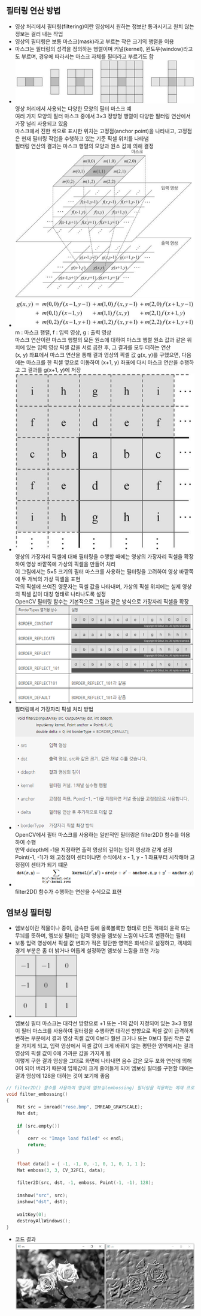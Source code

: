 ## 필터링 연산 방법
* 영상 처리에서 필터링(filtering)이란 영상에서 원하는 정보만 통과시키고 원치 않는 정보는 걸러 내는 작업
* 영상의 필터링은 보통 마스크(mask)라고 부르는 작은 크기의 행렬을 이용
* 마스크는 필터링의 성격을 정의하는 행렬이며 커널(kernel), 윈도우(window)라고도 부르며, 경우에 따라서는 마스크 자체를 필터라고 부르기도 함
* <img src="./img/OCV001.PNG" /> <br/> 영상 처리에서 사용되는 다양한 모양의 필터 마스크 예 <br/> 여러 가지 모양의 필터 마스크 중에서 3×3 정방형 행렬이 다양한 필터링 연산에서 가장 널리 사용되고 있음 <br/> 마스크에서 진한 색으로 표시한 위치는 고정점(anchor point)을 나타내고, 고정점은 현재 필터링 작업을 수행하고 있는 기준 픽셀 위치를 나타냄 <br/> 필터링 연산의 결과는 마스크 행렬의 모양과 원소 값에 의해 결정
* <img src="./img/OCV002.PNG" /> <br/> m : 마스크 행렬, f : 입력 영상, g : 출력 영상 <br/> 마스크 연산이란 마스크 행렬의 모든 원소에 대하여 마스크 행렬 원소 값과 같은 위치에 있는 입력 영상 픽셀 값을 서로 곱한 후, 그 결과를 모두 더하는 연산 <br/> (x, y) 좌표에서 마스크 연산을 통해 결과 영상의 픽셀 값 g(x, y)를 구했으면, 다음에는 마스크를 한 픽셀 옆으로 이동하여 (x+1, y) 좌표에 다시 마스크 연산을 수행하고 그 결과를 g(x+1, y)에 저장
* <img src="./img/OCV003.PNG" /> <br/> 영상의 가장자리 픽셀에 대해 필터링을 수행할 때에는 영상의 가장자리 픽셀을 확장하여 영상 바깥쪽에 가상의 픽셀을 만들어 처리 <br/> 이 그림에서는 5×5 크기의 필터 마스크를 사용하는 필터링을 고려하여 영상 바깥쪽에 두 개씩의 가상 픽셀을 표현 <br/> 각의 픽셀에 쓰여진 영문자는 픽셀 값을 나타내며, 가상의 픽셀 위치에는 실제 영상의 픽셀 값이 대칭 형태로 나타나도록 설정 <br/> OpenCV 필터링 함수는 기본적으로 그림과 같은 방식으로 가장자리 픽셀을 확장
* <img src="./img/OCV004.PNG" /> <br/> 필터링에서 가장자리 픽셀 처리 방법
* <img src="./img/OCV005.PNG" /> <br/> OpenCV에서 필터 마스크를 사용하는 일반적인 필터링은 filter2D() 함수를 이용하여 수행 <br/> 만약 ddepth에 -1을 지정하면 출력 영상의 깊이는 입력 영상과 같게 설정 <br/> Point(-1, -1)가 왜 고정점이 센터이냐면 수식에서 x - 1, y - 1 좌표부터 시작해야 고정점이 센터가 되기 떄문
* <img src="./img/OCV006.PNG" /> <br/> filter2D() 함수가 수행하는 연산을 수식으로 표현

## 엠보싱 필터링 
* 엠보싱이란 직물이나 종이, 금속판 등에 올록볼록한 형태로 만든 객체의 윤곽 또는 무늬를 뜻하며, 엠보싱 필터는 입력 영상을 엠보싱 느낌이 나도록 변환하는 필터
* 보통 입력 영상에서 픽셀 값 변화가 적은 평탄한 영역은 회색으로 설정하고, 객체의 경계 부분은 좀 더 밝거나 어둡게 설정하면 엠보싱 느낌을 표현 가능 
* <img src="./img/OCV007.PNG" /> <br/> 엠보싱 필터 마스크는 대각선 방향으로 +1 또는 -1의 값이 지정되어 있는 3×3 행렬 <br/> 이 필터 마스크를 사용하여 필터링을 수행하면 대각선 방향으로 픽셀 값이 급격하게 변하는 부분에서 결과 영상 픽셀 값이 0보다 훨씬 크거나 또는 0보다 훨씬 작은 값을 가지게 되고, 입력 영상에서 픽셀 값이 크게 바뀌지 않는 평탄한 영역에서는 결과 영상의 픽셀 값이 0에 가까운 값을 가지게 됨 <br/> 이렇게 구한 결과 영상을 그대로 화면에 나타내면 음수 값은 모두 포화 연산에 의해 0이 되어 버리기 때문에 입체감이 크게 줄어들게 되어 엠보싱 필터를 구현할 때에는 결과 영상에 128을 더하는 것이 보기에 좋음
```cpp
// filter2D() 함수를 사용하여 영상에 엠보싱(embossing) 필터링을 적용하는 예제 프로그램
void filter_embossing()
{
	Mat src = imread("rose.bmp", IMREAD_GRAYSCALE);
	Mat dst;

	if (src.empty())
	{
		cerr << "Image load failed" << endl;
		return;
	}

	float data[] = { -1, -1, 0, -1, 0, 1, 0, 1, 1 };
	Mat emboss(3, 3, CV_32FC1, data);

	filter2D(src, dst, -1, emboss, Point(-1, -1), 128);

	imshow("src", src);
	imshow("dst", dst);

	waitKey(0);
	destroyAllWindows();
}
```
* 코드 결과 <br/> <img src="./img/OCV008.PNG" />
